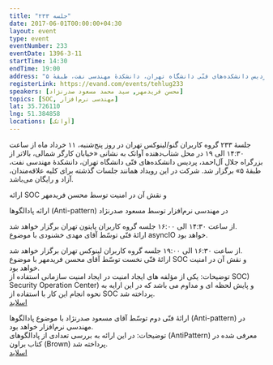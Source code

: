 ```yaml
---
title: "جلسه ۲۳۳"
date: 2017-06-01T00:00:00+04:30
layout: event
type: event
eventNumber: 233
eventDate: 1396-3-11
startTime: 14:30
endTime: 19:00
address: "خیابان کارگر شمالی، بالاتر از بزرگراه جلال آل‌احمد، پردیس دانشکده‌های فنّی دانشگاه تهران، دانشکدهٔ مهندسی نفت، طبقهٔ ۵"
registerLink: https://evand.com/events/tehlug233
speakers: [محسن فریدمهر, سید محمد مسعود صدرنژاد]
topics: [SOC, مهندسی نرم‌افزار]
lat: 35.726110
lng: 51.384858
locations: [آواتک]
---
```

جلسهٔ ۲۳۳ گروه کاربران گنو/لینوکس تهران در روز پنج‌شنبه، ۱۱ خرداد ماه از ساعت ۱۴:۳۰ الی ۱۹ در محل شتاب‌دهنده آواتک به نشانی «خیابان کارگر شمالی، بالاتر از بزرگراه جلال آل‌احمد، پردیس دانشکده‌های فنّی دانشگاه تهران، دانشکدهٔ مهندسی نفت، طبقهٔ ۵» برگزار شد. شرکت در این رویداد همانند جلسات گذشته برای کلیه علاقه‌مندان، آزاد و رایگان می‌باشد.

ارائه SOC و نقش آن در امنیت توسط محسن فریدمهر

ارائه پادالگوها (Anti-pattern) در مهندسی نرم‌افزار توسط مسعود صدرنژاد

از ساعت ۱۴:۳۰ الی ۱۶:۰۰ جلسه گروه کاربران پایتون تهران برگزار خواهد شد.  
ارائهٔ فنّی توسّط آقای مهدی خشنودی با موضوع asyncIO خواهد بود.

از ساعت ۱۶:۳۰ الی ۱۹:۰۰ جلسه گروه کاربران لینوکس تهران برگزار خواهد شد.  
ارائهٔ فنّی نخست توسّط آقای محسن فریدمهر با موضوع SOC و نقش آن در امنیت خواهد بود.  
توضیحات: یکی از مؤلفه های ایجاد امنیت در ایجاد امنیت سازمانی استفاده از SOC) Security Operation Center) و پایش لحظه ای و مداوم می باشد که در این ارایه به نحوه انجام این کار با استفاده از SOC پرداخته شد.  
[اسلاید](/events/presentations/233/soc.pdf)

ارائهٔ فنّی دوم توسّط آقای مسعود صدرنژاد با موضوع پادالگوها (Anti-pattern) در مهندسی نرم‌افزار خواهد بود.  
توضیحات:‌ در این ارائه به بررسی تعدادی از پادالگوهای (AntiPattern) معرفی شده در کتاب براون (Brown) پرداخته شد.  
[اسلاید](http://sharif.edu/~ramsin/index_files/pselecture16.pdf)